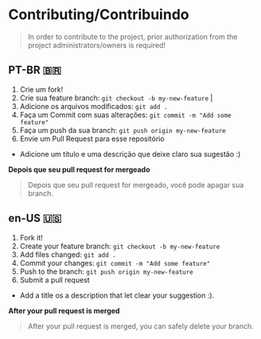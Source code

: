 # Contributing/Contribuindo

> In order to contribute to the project, prior authorization from the project administrators/owners is required!

## PT-BR 🇧🇷

1. Crie um fork!
2. Crie sua feature branch: `git checkout -b my-new-feature` |
3. Adicione os arquivos modificados: `git add .`
4. Faça um Commit com suas alterações: `git commit -m "Add some feature"`
5. Faça um push da sua branch: `git push origin my-new-feature`
6. Envie um Pull Request para esse repositório

- Adicione um título e uma descrição que deixe claro sua sugestão :)

**Depois que seu pull request for mergeado**

> Depois que seu pull request for mergeado, você pode apagar sua branch.

## en-US 🇺🇸

1. Fork it!
2. Create your feature branch: `git checkout -b my-new-feature`
3. Add files changed: `git add .`
4. Commit your changes: `git commit -m "Add some feature"`
5. Push to the branch: `git push origin my-new-feature`
6. Submit a pull request

- Add a title os a description that let clear your suggestion :).

**After your pull request is merged**

> After your pull request is merged, you can safely delete your branch.
